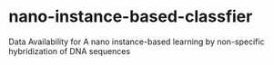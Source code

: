 # nano-instance-based-classfier
Data Availability for A nano instance-based learning by non-specific hybridization of DNA sequences
